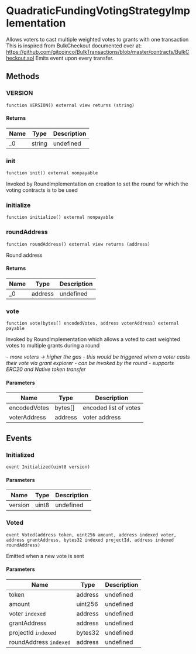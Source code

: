 # QuadraticFundingVotingStrategyImplementation





Allows voters to cast multiple weighted votes to grants with one transaction This is inspired from BulkCheckout documented over at: https://github.com/gitcoinco/BulkTransactions/blob/master/contracts/BulkCheckout.sol Emits event upon every transfer.



## Methods

### VERSION

```solidity
function VERSION() external view returns (string)
```






#### Returns

| Name | Type | Description |
|---|---|---|
| _0 | string | undefined |

### init

```solidity
function init() external nonpayable
```

Invoked by RoundImplementation on creation to set the round for which the voting contracts is to be used




### initialize

```solidity
function initialize() external nonpayable
```






### roundAddress

```solidity
function roundAddress() external view returns (address)
```

Round address




#### Returns

| Name | Type | Description |
|---|---|---|
| _0 | address | undefined |

### vote

```solidity
function vote(bytes[] encodedVotes, address voterAddress) external payable
```

Invoked by RoundImplementation which allows a voted to cast weighted votes to multiple grants during a round

*- more voters -&gt; higher the gas - this would be triggered when a voter casts their vote via grant explorer - can be invoked by the round - supports ERC20 and Native token transfer*

#### Parameters

| Name | Type | Description |
|---|---|---|
| encodedVotes | bytes[] | encoded list of votes |
| voterAddress | address | voter address |



## Events

### Initialized

```solidity
event Initialized(uint8 version)
```





#### Parameters

| Name | Type | Description |
|---|---|---|
| version  | uint8 | undefined |

### Voted

```solidity
event Voted(address token, uint256 amount, address indexed voter, address grantAddress, bytes32 indexed projectId, address indexed roundAddress)
```

Emitted when a new vote is sent



#### Parameters

| Name | Type | Description |
|---|---|---|
| token  | address | undefined |
| amount  | uint256 | undefined |
| voter `indexed` | address | undefined |
| grantAddress  | address | undefined |
| projectId `indexed` | bytes32 | undefined |
| roundAddress `indexed` | address | undefined |



